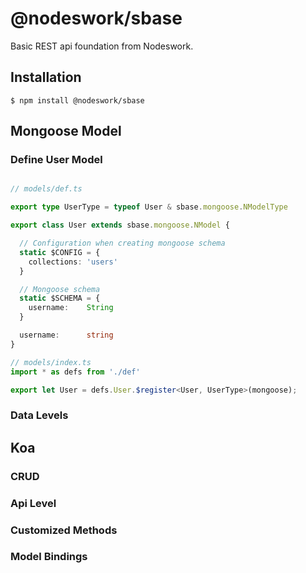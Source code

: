 # @nodeswork/sbase
Basic REST api foundation from Nodeswork.


## Installation

```
$ npm install @nodeswork/sbase
```



## Mongoose Model

### Define User Model

```Typescript

// models/def.ts

export type UserType = typeof User & sbase.mongoose.NModelType

export class User extends sbase.mongoose.NModel {

  // Configuration when creating mongoose schema
  static $CONFIG = {
    collections: 'users'
  }

  // Mongoose schema
  static $SCHEMA = {
    username:    String
  }

  username:      string
}

// models/index.ts
import * as defs from './def'

export let User = defs.User.$register<User, UserType>(mongoose);

```

### Data Levels

## Koa

### CRUD

### Api Level

### Customized Methods

### Model Bindings
